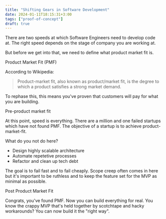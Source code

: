 ```yaml
---
title: "Shifting Gears in Software Development"
date: 2024-01-11T18:15:31+3:00
tags: ["proof-of-concept"]
draft: true
---
```


There are two speeds at which Software Engineers need to develop code at. The right speed depends on the stage of company you are working at.

But before we get into that, we need to define what product market fit is.

Product Market Fit (PMF)

According to Wikipedia:

> Product-market fit, also known as product/market fit, is the degree to which a product satisfies a strong market demand.

To rephase this, this means you've proven that customers will pay for what you are building.



Pre-product market fit

At this point, speed is everything. There are a million and one failed startups which have not found PMF. The objective of a startup is to achieve product-market-fit.

What do you not do here?

- Design highly scalable architecture
- Automate repetetive processes
- Refactor and clean up tech debt

The goal is to fail fast and to fail cheaply. Scope creep often comes in here but it's important to be ruthless and to keep the feature set for the MVP as minimal as possible.


Post Product Market Fit

Congrats, you've found PMF. Now you can build everything for real. You know the crappy MVP that's held together by scotchtape and hacky workarounds? You can now build it the "right way".













